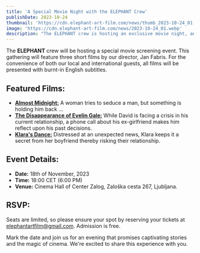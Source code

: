 ```yaml
---
title: 'A Special Movie Night with the ELEPHANT Crew'
publishDate: 2023-10-24
thumbnail: 'https://cdn.elephant-art-film.com/news/thumb_2023-10-24_01.webp'
image: 'https://cdn.elephant-art-film.com/news/2023-10-24_01.webp'
description: "The ELEPHANT crew is hosting an exclusive movie night, and you're invited."
---
```


The **ELEPHANT** crew will be hosting a special movie screening event. This gathering will feature three short films by our director, Jan Fabris. For the convenience of both our local and international guests, all films will be presented with burnt-in English subtitles.

## Featured Films:
- [**Almost Midnight:**](/films/almost-midnight) A woman tries to seduce a man, but something is holding him back …
- [**The Disappearance of Evelin Gale:**](/films/the-disappearance-of-evelin-gale) While David is facing a crisis in his current relationship, a phone call about his ex-girlfriend makes him reflect upon his past decisions.
- [**Klara's Dance:**](/films/klaras-dance) Distressed at an unexpected news, Klara keeps it a secret from her boyfriend thereby risking their relationship.

## Event Details:
- **Date:** 18th of November, 2023
- **Time:** 18:00 CET (6:00 PM)
- **Venue:** Cinema Hall of Center Zalog, Zaloška cesta 267, Ljubljana.

## RSVP:
Seats are limited, so please ensure your spot by reserving your tickets at [elephantartfilm@gmail.com](mailto:elephantartfilm@gmail.com). Admission is free.

Mark the date and join us for an evening that promises captivating stories and the magic of cinema. We're excited to share this experience with you.

